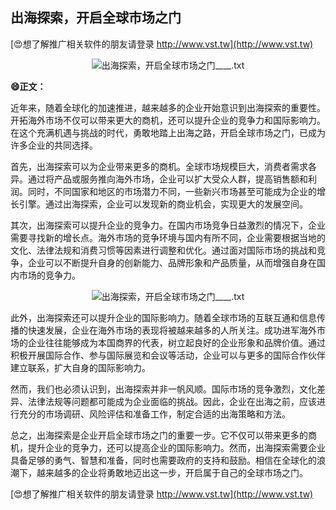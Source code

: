 ## **出海探索，开启全球市场之门**

[😍想了解推广相关软件的朋友请登录 http://www.vst.tw](http://www.vst.tw)

 <center><img src="https://vst.tw/MP4/tuiguang/png/8.png" alt="出海探索，开启全球市场之门____.txt"></center>

**😄正文：**

近年来，随着全球化的加速推进，越来越多的企业开始意识到出海探索的重要性。开拓海外市场不仅可以带来更大的商机，还可以提升企业的竞争力和国际影响力。在这个充满机遇与挑战的时代，勇敢地踏上出海之路，开启全球市场之门，已成为许多企业的共同选择。

首先，出海探索可以为企业带来更多的商机。全球市场规模巨大，消费者需求各异。通过将产品或服务推向海外市场，企业可以扩大受众人群，提高销售额和利润。同时，不同国家和地区的市场潜力不同，一些新兴市场甚至可能成为企业的增长引擎。通过出海探索，企业可以发现新的商业机会，实现更大的发展空间。

其次，出海探索可以提升企业的竞争力。在国内市场竞争日益激烈的情况下，企业需要寻找新的增长点。海外市场的竞争环境与国内有所不同，企业需要根据当地的文化、法律法规和消费习惯等因素进行调整和优化。通过面对国际市场的挑战和竞争，企业可以不断提升自身的创新能力、品牌形象和产品质量，从而增强自身在国内市场的竞争力。

 <center><img src="https://vst.tw/MP4/tuiguang/png/3.png" alt="出海探索，开启全球市场之门____.txt"></center>

此外，出海探索还可以提升企业的国际影响力。随着全球市场的互联互通和信息传播的快速发展，企业在海外市场的表现将被越来越多的人所关注。成功进军海外市场的企业往往能够成为本国商界的代表，树立起良好的企业形象和品牌价值。通过积极开展国际合作、参与国际展览和会议等活动，企业可以与更多的国际合作伙伴建立联系，扩大自身的国际影响力。

然而，我们也必须认识到，出海探索并非一帆风顺。国际市场的竞争激烈，文化差异、法律法规等问题都可能成为企业面临的挑战。因此，企业在出海之前，应该进行充分的市场调研、风险评估和准备工作，制定合适的出海策略和方法。

总之，出海探索是企业开启全球市场之门的重要一步。它不仅可以带来更多的商机，提升企业的竞争力，还可以提高企业的国际影响力。然而，出海探索需要企业具备足够的勇气、智慧和准备，同时也需要政府的支持和鼓励。相信在全球化的浪潮下，越来越多的企业将勇敢地迈出这一步，开启属于自己的全球市场之门。

[😍想了解推广相关软件的朋友请登录 http://www.vst.tw](http://www.vst.tw)



